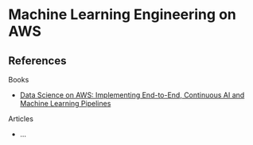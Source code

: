# Machine Learning Engineering on AWS



## References
Books
- [Data Science on AWS: Implementing End-to-End, Continuous AI and Machine Learning Pipelines](https://www.amazon.com/dp/1492079391)

Articles
- ...

